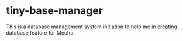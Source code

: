 # tiny-base-manager
This is a database management system initiation to help me in creating database feature for Mecha.
